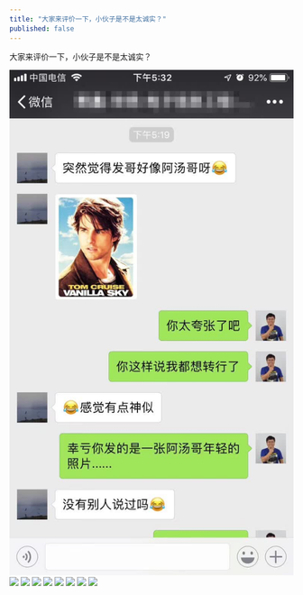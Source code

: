 ```yaml
---
title: "大家来评价一下，小伙子是不是太诚实？"
published: false
---
```

大家来评价一下，小伙子是不是太诚实？

![](./1.jpg)
![](./2.jpg)
![](./3.jpg)
![](./4.jpg)
![](./5.jpg)
![](./6.jpg)
![](./7.jpg)
![](./8.jpg)
![](./9.jpg)
